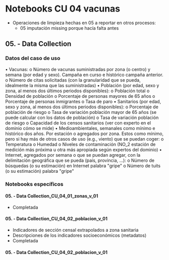 # Notebooks CU 04 vacunas

- Operaciones de limpieza hechas en 05 a reportar en otros procesos:
    - 05 imputación missing porque hacía falta antes


## 05. - Data Collection

### Datos del caso de uso

• Vacunas:
o    Número de vacunas suministradas por zona (o centro) y semana (por edad y sexo). Campaña en curso e histórico campaña anterior.
o    Número de citas solicitadas (con la granularidad que se pueda, idealmente la misma que las suministradas)
• Población (por edad, sexo y zona, al menos dos últimos periodos disponibles):
o    Población total
o    Densidad de población
o    Porcentaje de personas mayores de 65 años
o    Porcentaje de personas inmigrantes
o    Tasa de paro
• Sanitarios (por edad, sexo y zona, al menos dos últimos periodos disponibles):
o    Porcentaje de población de riesgo
o    Tasa de variación población mayor de 65 años (se puede calcular con los datos de población)
o    Tasa de variación población de riesgo
o    Capacidad de los censos sanitarios (ver con experto en el dominio cómo se mide)
• Medioambientales, semanales como mínimo e histórico dos años. Por estación o agregados por zona. Estos como mínimo, pero si hay más de otros casos de uso (e.g., viento) que se puedan coger:
o    Temperatura
o    Humedad
o    Niveles de contaminación (NO_2 estación de medición más próxima u otra más apropiada según expertos del dominio)
• Internet, agregados por semana o que se puedan agregar, con la delimitación geográfica que se pueda (país, provincia, ...):
o    Número de búsquedas (o su estimación) en Internet palabra "gripe"
o    Número de tuits (o su estimación) palabra "gripe"

### Notebooks específicos

#### 05. - Data Collection_CU_04_01_zonas_v_01

* Completada

#### 05. - Data Collection_CU_04_02_poblacion_v_01

* Indicadores de sección censal extrapolados a zona sanitaria
* Descripciones de los indicadores socioeconómicos (metadatos)
* Completada

#### 05. - Data Collection_CU_04_02_poblacion_v_01